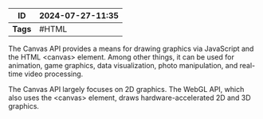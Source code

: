 
| ID       | 2024-07-27-11:35 |
| -------- | ---------------- |
| **Tags** | #HTML            |

The Canvas API provides a means for drawing graphics via JavaScript and the HTML \<canvas> element. Among other things, it can be used for animation, game graphics, data visualization, photo manipulation, and real-time video processing.

The Canvas API largely focuses on 2D graphics. The WebGL API, which also uses the \<canvas> element, draws hardware-accelerated 2D and 3D graphics.